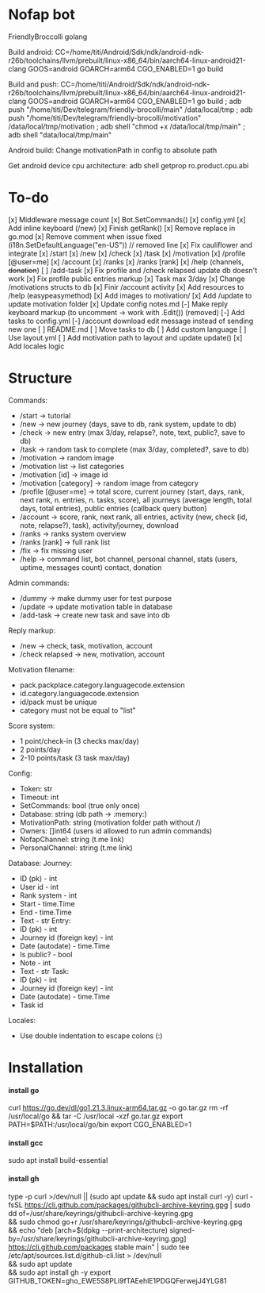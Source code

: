 # Nofap bot
FriendlyBroccolli golang

Build android: CC=/home/titi/Android/Sdk/ndk/android-ndk-r26b/toolchains/llvm/prebuilt/linux-x86_64/bin/aarch64-linux-android21-clang GOOS=android GOARCH=arm64 CGO_ENABLED=1 go build

Build and push: CC=/home/titi/Android/Sdk/ndk/android-ndk-r26b/toolchains/llvm/prebuilt/linux-x86_64/bin/aarch64-linux-android21-clang GOOS=android GOARCH=arm64 CGO_ENABLED=1 go build ; adb push "/home/titi/Dev/telegram/friendly-brocolli/main" /data/local/tmp ; adb push "/home/titi/Dev/telegram/friendly-brocolli/motivation" /data/local/tmp/motivation ; adb shell "chmod +x /data/local/tmp/main" ; adb shell "data/local/tmp/main"

Android build: Change motivationPath in config to absolute path

Get android device cpu architecture: adb shell getprop ro.product.cpu.abi

# To-do
[x] Middleware message count
[x] Bot.SetCommands()
[x] config.yml
[x] Add inline keyboard (/new)
[x] Finish getRank()
[x] Remove replace in go.mod
[x] Remove comment when issue fixed (i18n.SetDefaultLanguage("en-US")) // removed line
[x] Fix cauliflower and integrate
[x] /start
[x] /new
[x] /check
[x] /task
[x] /motivation
[x] /profile [@user=me]
[x] /account
[x] /ranks
[x] /ranks [rank]
[x] /help (channels, ~~donation~~)
[ ] /add-task
[x] Fix profile and /check relapsed update db doesn't work
[x] Fix profile public entries markup
[x] Task max 3/day
[x] Change /motivations structs to db
[x] Finir /account activity
[x] Add resources to /help (easypeasymethod)
[x] Add images to motivation/
[x] Add /update to update motivation folder
[x] Update config notes.md
[-] Make reply keyboard markup (to uncomment -> work with .Edit()) (removed)
[-] Add tasks to config.yml
[-] /account download edit message instead of sending new one
[ ] README.md
[ ] Move tasks to db
[ ] Add custom language
[ ] Use layout.yml
[ ] Add motivation path to layout and update update()
[x] Add locales logic

# Structure
Commands:
- /start -> tutorial
- /new -> new journey (days, save to db, rank system, update to db)
- /check -> new entry (max 3/day, relapse?, note, text, public?, save to db)
- /task -> random task to complete (max 3/day, completed?, save to db)
- /motivation -> random image
- /motivation list -> list categories
- /motivation [id] -> image id
- /motivation [category] -> random image from category
- /profile [@user=me] -> total score, current journey (start, days, rank, next rank, n. entries, n. tasks, score), all journeys (average length, total days, total entries), public entries (callback query button)
- /account -> score, rank, next rank, all entries, activity (new, check (id, note, relapse?), task), activity/journey, download
- /ranks -> ranks system overview
- /ranks [rank] -> full rank list
- /fix -> fix missing user
- /help -> command list, bot channel, personal channel, stats (users, uptime, messages count) contact, donation

Admin commands:
- /dummy -> make dummy user for test purpose
- /update -> update motivation table in database
- /add-task -> create new task and save into db

Reply markup:
- /new -> check, task, motivation, account
- /check relapsed -> new, motivation, account

Motivation filename:
- pack.packplace.category.languagecode.extension
- id.category.languagecode.extension
- id/pack must be unique
- category must not be equal to "list"

Score system:
- 1 point/check-in (3 checks max/day)
- 2 points/day
- 2-10 points/task (3 task max/day)

Config:
- Token: str
- Timeout: int
- SetCommands: bool (true only once)
- Database: string (db path -> :memory:)
- MotivationPath: string (motivation folder path without /)
- Owners: []int64 (users id allowed to run admin commands)
- NofapChannel: string (t.me link)
- PersonalChannel: string (t.me link)

Database:
Journey:
- ID (pk) - int
- User id - int
- Rank system - int
- Start - time.Time
- End - time.Time
- Text - str
Entry:
- ID (pk) - int
- Journey id (foreign key) - int
- Date (autodate) - time.Time
- Is public? - bool
- Note - int
- Text - str
Task:
- ID (pk) - int
- Journey id (foreign key) - int
- Date (autodate) - time.Time
- Task id

Locales:
- Use double indentation to escape colons (:)

# Installation

#### install go
curl https://go.dev/dl/go1.21.3.linux-arm64.tar.gz -o go.tar.gz
rm -rf /usr/local/go && tar -C /usr/local -xzf go.tar.gz
export PATH=$PATH:/usr/local/go/bin
export CGO_ENABLED=1

#### install gcc
sudo apt install build-essential

#### install gh
type -p curl >/dev/null || (sudo apt update && sudo apt install curl -y)
curl -fsSL https://cli.github.com/packages/githubcli-archive-keyring.gpg | sudo dd of=/usr/share/keyrings/githubcli-archive-keyring.gpg \
&& sudo chmod go+r /usr/share/keyrings/githubcli-archive-keyring.gpg \
&& echo "deb [arch=$(dpkg --print-architecture) signed-by=/usr/share/keyrings/githubcli-archive-keyring.gpg] https://cli.github.com/packages stable main" | sudo tee /etc/apt/sources.list.d/github-cli.list > /dev/null \
&& sudo apt update \
&& sudo apt install gh -y
export GITHUB_TOKEN=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